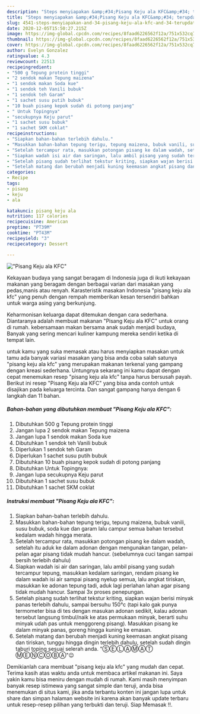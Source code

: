 ```yaml
---
description: "Steps menyiapakan &amp;#34;Pisang Keju ala KFC&amp;#34; terupdate"
title: "Steps menyiapakan &amp;#34;Pisang Keju ala KFC&amp;#34; terupdate"
slug: 4541-steps-menyiapakan-and-34-pisang-keju-ala-kfc-and-34-terupdate
date: 2020-12-05T15:50:27.215Z
image: https://img-global.cpcdn.com/recipes/8faad6226562f12a/751x532cq70/pisang-keju-ala-kfc-foto-resep-utama.jpg
thumbnail: https://img-global.cpcdn.com/recipes/8faad6226562f12a/751x532cq70/pisang-keju-ala-kfc-foto-resep-utama.jpg
cover: https://img-global.cpcdn.com/recipes/8faad6226562f12a/751x532cq70/pisang-keju-ala-kfc-foto-resep-utama.jpg
author: Evelyn Gonzalez
ratingvalue: 4.3
reviewcount: 22513
recipeingredient:
- "500 g Tepung protein tinggi"
- "2 sendok makan Tepung maizena"
- "1 sendok makan Soda kue"
- "1 sendok teh Vanili bubuk"
- "1 sendok teh Garam"
- "1 sachet susu putih bubuk"
- "10 buah pisang kepok sudah di potong panjang"
- " Untuk Topingnya"
- "secukupnya Keju parut"
- "1 sachet susu bubuk"
- "1 sachet SKM coklat"
recipeinstructions:
- "Siapkan bahan-bahan terlebih dahulu."
- "Masukkan bahan-bahan tepung terigu, tepung maizena, bubuk vanili, susu bubuk, soda kue dan garam lalu campur semua bahan tersebut kedalam wadah hingga merata."
- "Setelah tercampur rata, masukkan potongan pisang ke dalam wadah, setelah itu aduk ke dalam adonan dengan mengunakan tangan, pelan-pelan agar pisang tidak mudah hancur. (sebelumnya cuci tangan sampai bersih terlebih dahulu)"
- "Siapkan wadah isi air dan saringan, lalu ambil pisang yang sudah tercampur tepung, masukkan kedalam saringan, rendam pisang ke dalam wadah isi air sampai pisang nyelup semua, lalu angkat tiriskan, masukkan ke adonan tepung tadi, aduk lagi perlahan lahan agar pisang tidak mudah hancur. Sampai 3x proses penepungan."
- "Setelah pisang sudah terlihat tekstur kriting, siapkan wajan berisi minyak panas terlebih dahulu, sampai bersuhu 150°c (tapi kalo gak punya termometer bisa di tes dengan masukan adonan sedikit, kalau adonan tersebut langsung timbul/naik ke atas permukaan minyak, berarti suhu minyak udah pas untuk menggoreng pisang). Masukkan pisang ke dalam minyak panas, goreng hingga kuning ke emasan."
- "Setelah matang dan berubah menjadi kuning keemasan angkat pisang dan tiriskan, tunggu hingga dingin terlebih dahulu, setelah sudah dingin taburi toping sesuai selerah anda. &#34;ⓈⒺⓁⒶⓂⒶⓉ ⓂⒺⓃⒸⓄⒷⒶ&#34;😉"
categories:
- Recipe
tags:
- pisang
- keju
- ala

katakunci: pisang keju ala 
nutrition: 117 calories
recipecuisine: American
preptime: "PT39M"
cooktime: "PT43M"
recipeyield: "3"
recipecategory: Dessert

---
```



![&#34;Pisang Keju ala KFC&#34;](https://img-global.cpcdn.com/recipes/8faad6226562f12a/751x532cq70/pisang-keju-ala-kfc-foto-resep-utama.jpg)

Kekayaan budaya yang sangat beragam di Indonesia juga di ikuti kekayaan makanan yang beragam dengan berbagai varian dari masakan yang pedas,manis atau renyah. Karasteristik masakan Indonesia &#34;pisang keju ala kfc&#34; yang penuh dengan rempah memberikan kesan tersendiri bahkan untuk warga asing yang berkunjung.




Keharmonisan keluarga dapat ditemukan dengan cara sederhana. Diantaranya adalah membuat makanan &#34;Pisang Keju ala KFC&#34; untuk orang di rumah. kebersamaan makan bersama anak sudah menjadi budaya, Banyak yang sering mencari kuliner kampung mereka sendiri ketika di tempat lain.

untuk kamu yang suka memasak atau harus menyiapkan masakan untuk tamu ada banyak variasi masakan yang bisa anda coba salah satunya &#34;pisang keju ala kfc&#34; yang merupakan makanan terkenal yang gampang dengan kreasi sederhana. Untungnya sekarang ini kamu dapat dengan cepat menemukan resep &#34;pisang keju ala kfc&#34; tanpa harus bersusah payah.
Berikut ini resep &#34;Pisang Keju ala KFC&#34; yang bisa anda contoh untuk disajikan pada keluarga tercinta. Dan sangat gampang hanya dengan 6 langkah dan 11 bahan.


<!--inarticleads1-->

##### Bahan-bahan yang dibutuhkan membuat &#34;Pisang Keju ala KFC&#34;:

1. Dibutuhkan 500 g Tepung protein tinggi
1. Jangan lupa 2 sendok makan Tepung maizena
1. Jangan lupa 1 sendok makan Soda kue
1. Dibutuhkan 1 sendok teh Vanili bubuk
1. Diperlukan 1 sendok teh Garam
1. Diperlukan 1 sachet susu putih bubuk
1. Dibutuhkan 10 buah pisang kepok sudah di potong panjang
1. Dibutuhkan  Untuk Topingnya:
1. Jangan lupa secukupnya Keju parut
1. Dibutuhkan 1 sachet susu bubuk
1. Dibutuhkan 1 sachet SKM coklat




<!--inarticleads2-->

##### Instruksi membuat  &#34;Pisang Keju ala KFC&#34;:

1. Siapkan bahan-bahan terlebih dahulu.
1. Masukkan bahan-bahan tepung terigu, tepung maizena, bubuk vanili, susu bubuk, soda kue dan garam lalu campur semua bahan tersebut kedalam wadah hingga merata.
1. Setelah tercampur rata, masukkan potongan pisang ke dalam wadah, setelah itu aduk ke dalam adonan dengan mengunakan tangan, pelan-pelan agar pisang tidak mudah hancur. (sebelumnya cuci tangan sampai bersih terlebih dahulu)
1. Siapkan wadah isi air dan saringan, lalu ambil pisang yang sudah tercampur tepung, masukkan kedalam saringan, rendam pisang ke dalam wadah isi air sampai pisang nyelup semua, lalu angkat tiriskan, masukkan ke adonan tepung tadi, aduk lagi perlahan lahan agar pisang tidak mudah hancur. Sampai 3x proses penepungan.
1. Setelah pisang sudah terlihat tekstur kriting, siapkan wajan berisi minyak panas terlebih dahulu, sampai bersuhu 150°c (tapi kalo gak punya termometer bisa di tes dengan masukan adonan sedikit, kalau adonan tersebut langsung timbul/naik ke atas permukaan minyak, berarti suhu minyak udah pas untuk menggoreng pisang). Masukkan pisang ke dalam minyak panas, goreng hingga kuning ke emasan.
1. Setelah matang dan berubah menjadi kuning keemasan angkat pisang dan tiriskan, tunggu hingga dingin terlebih dahulu, setelah sudah dingin taburi toping sesuai selerah anda. &#34;ⓈⒺⓁⒶⓂⒶⓉ ⓂⒺⓃⒸⓄⒷⒶ&#34;😉




Demikianlah cara membuat &#34;pisang keju ala kfc&#34; yang mudah dan cepat. Terima kasih atas waktu anda untuk membaca artikel makanan ini. Saya yakin kamu bisa meniru dengan mudah di rumah. Kami masih menyimpan banyak resep istimewa yang sangat simple dan teruji, anda bisa menemukan di situs kami, jika anda terbantu konten ini jangan lupa untuk share dan simpan halaman website ini karena akan banyak update terbaru untuk resep-resep pilihan yang terbukti dan teruji. Siap Memasak !!. 
